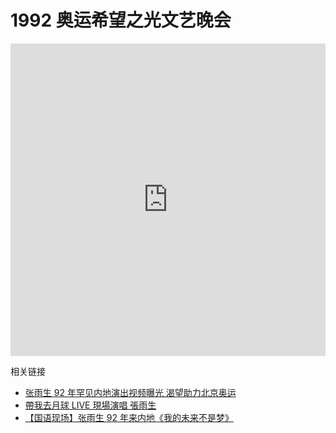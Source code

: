 # 1992 奥运希望之光文艺晚会

<iframe src="https://player.bilibili.com/player.html?isOutside=true&aid=644637162&bvid=BV1aa4y1f7mD&cid=810385452&p=1&high_quality=1&danmaku=0&autoplay=0" allowfullscreen="allowfullscreen" width="100%" height="500" scrolling="no" frameborder="0" sandbox="allow-top-navigation allow-same-origin allow-forms allow-scripts"></iframe>

相关链接

-   [张雨生 92 年罕见内地演出视频曝光 渴望助力北京奥运](https://v.cctv.com/2019/04/24/VIDEErSiBbfb0HLJjMl4rFug190424.shtml)
-   [帶我去月球 LIVE 現場演唱 張雨生](https://www.bilibili.com/video/BV1AJ4116742/)
-   [【国语现场】张雨生 92 年来内地《我的未来不是梦》](https://www.bilibili.com/video/BV1VR4y1L7zf/)

